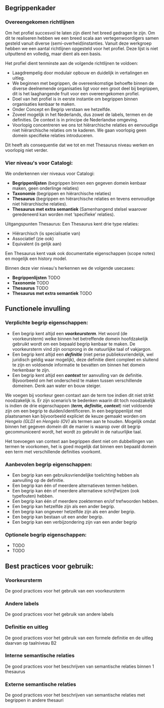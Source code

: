 ## Begrippenkader

### Overeengekomen richtlijnen

Om het profiel succesvol te laten zijn dient het breed gedragen te zijn. Om dit te realiseren hebben we een breed scala aan vertegenwoordigers samen gesteld vanuit diverse (semi-overheid)instanties. Vanuit deze werkgroep hebben we een aantal richtlijnen opgesteld voor het profiel. Deze lijst is niet uitputtend en volledig, maar dient als een basis. 

Het profiel dient tenminste aan de volgende richtlijnen te voldoen:

- Laagdrempelig door modulair opbouw en duidelijk in vertalingen en uitleg.
- We beginnen met begrippen, de overeenkomstige behoefte binnen de diverse deelnemende organisaties ligt voor een groot deel bij begrippen, dit is het laaghangende fruit voor een overeengekomen profiel.
- Doel van het profiel is in eerste instantie om begrippen binnen organisaties kenbaar te maken.
- Onder Concept en Begrip verstaan we hetzelfde.
- Zoveel mogelijk in het Nederlands, dus zowel de labels, termen en de definities. De context is in principe de Nederlandse omgeving. 
- Voorlopig concentreren we ons tot hiërarchische relaties en eenvoudige niet hiërarchische relaties om te kaderen. We gaan voorlopig geen domein specifieke relaties introduceren. 

Dit heeft als consequentie dat we tot en met Thesaurus niveau werken en voorlopig niet verder.

### Vier niveau's voor Catalogi:

We onderkennen vier niveaus voor Catalogi:
- **Begrippenlijsten** (begrippen binnen een gegeven domein kenbaar maken, geen onderlinge relaties)
- **Taxonomie** (begrippen en hiërarchische relaties)
- **Thesaurus** (begrippen en hiërarchische relaties en tevens eenvoudige niet hiërarchische relaties).
- **Thesaurus met extra semantiek** (Samenhangend stelsel waarover geredeneerd kan worden met ‘specifieke’ relaties).

Uitgangspunten Thesaurus:
Een Thesaurus kent drie type relaties: 
  - Hiërarchisch (is specialisatie van)
  - Associatief (zie ook)
  - Equivalent (is gelijk aan)

Een Thesaurus kent vaak ook documentatie eigenschappen (scope notes) en mogelijk een history model. 


Binnen deze vier niveau's herkennen we de volgende usecases:
- **Begrippenlijsten**              TODO
- **Taxonomie**                     TODO
- **Thesaurus**                     TODO
- **Thesaurus met extra semantiek** TODO

## Functionele invulling
### Verplichte begrip eigenschappen:

- Een begrip kent altijd een **_voorkeursterm_**. Het woord (de voorkeursterm) welke binnen het betreffende domein hoofdzakelijk gebruikt wordt om een bepaald begrip kenbaar te maken. De voorkeursterm vind zijn oorsprong in de natuurlijke taal of vakjargon.
- Een begrip kent altijd een **_definitie_** (niet perse publieksvriendelijk, wel juridisch geldig waar mogelijk), deze definitie dient compleet en sluitend te zijn en voldoende informatie te bevatten om binnen het domein herkenbaar te zijn. 
- Een begrip kent altijd een **_context_** ter aanvulling van de definitie. Bijvoorbeeld om het onderscheid te maken tussen verschillende domeinen. Denk aan water en bouw steiger. 

We voegen bij voorkeur geen contaxt aan de term toe indien dit niet strikt noodzakelijk is. Er zijn scenario’s te bedenken waarin dit toch noodzakelijk is indien de drie eigenschappen (_**term, definitie, context**_) niet voldoende zijn om een begrip te duiden/identificeren. 
In een begrippenlijst met plaatsnamen kan bijvoorbeeld expliciet de keuze gemaakt worden om _Hengelo (GLD)_ en _Hengelo (OV)_ als termen aan te houden. Mogelijk omdat binnen het gegeven domein dit de manier is waarop over dit begrip gecommuniceerd wordt, het wordt zo gebruikt in de natuurlijke taal. 

Het toevoegen van context aan begrippen dient niet om dubbellingen van termen te voorkomen, het is goed mogelijk dat binnen een bepaald domein een term met verschillende definities voorkomt. 

### Aanbevolen begrip eigenschappen:
- Een begrip kan een gebruiksvriendelijke toelichting hebben als aanvulling op de definitie. 
- Een begrip kan één of meerdere alternatieven termen hebben. 
- Een begrip kan één of meerdere alternatieve schrijfwijzen (ook typefouten) hebben. 
- Een begrip kan één of meerdere zoektermen en/of trefwoorden hebben. 
- Een begrip kan hetzelfde zijn als een ander begrip.
- Een begrip kan ongeveer hetzelfde zijn als een ander begrip. 
- Een begrip kan bestaan uit een ander begrip.
- Een begrip kan een verbijzondering zijn van een ander begrip 

### Optionele begrip eigenschappen:
- TODO
- TODO

## Best practices voor gebruik:

### Voorkeursterm
De good practices voor het gebruik van een voorkeursterm
### Andere labels
De good practices voor het gebruik van andere labels
### Definitie en uitleg
De good practices voor het gebruik van een formele definitie en de uitleg daarvan op taalniveau B2
### Interne semantische relaties
De good practices voor het beschrijven van semantische relaties binnen 1 thesaurus
### Externe semantische relaties
De good practices voor het beschrijven van semantische relaties met begrippen in andere thesauri
